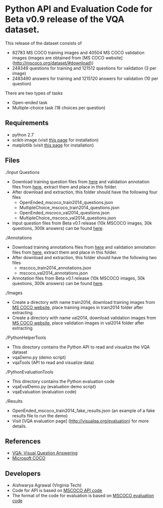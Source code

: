Python API and Evaluation Code for Beta v0.9 release of the VQA dataset.
===================

This release of the dataset consists of
- 82783 MS COCO training images and 40504 MS COCO validation images (images are obtained from [MS COCO website] (http://mscoco.org/dataset/#download))
- 248349 questions for training and 121512 questions for validation (3 per image)
- 2483490 answers for training and 1215120 answers for validation (10 per question)

There are two types of tasks
- Open-ended task
- Multiple-choice task (18 choices per question)

## Requirements ##
- python 2.7
- scikit-image (visit [this page](http://scikit-image.org/docs/dev/install.html) for installation)
- matplotlib (visit [this page](http://matplotlib.org/users/installing.html) for installation)

## Files ##
./Input Questions
- Download training question files from [here](https://vision.ece.vt.edu/vqa/data/July_Release/Questions_Train_mscoco.zip) and validation annotation files from [here](https://vision.ece.vt.edu/vqa/data/July_Release/Questions_Val_mscoco.zip), extract them and place in this folder.
- After download and extraction, this folder should have the following four files 
    - OpenEnded_mscoco_train2014_questions.json
	- MultipleChoice_mscoco_train2014_questions.json
    - OpenEnded_mscoco_val2014_questions.json
	- MultipleChoice_mscoco_val2014_questions.json
- Input question files from Beta v0.1 release (10k MSCOCO images, 30k questions, 300k answers) can be found [here](https://vision.ece.vt.edu/vqa/data/July_Release/Questions_Train_mscoco.zip).

./Annotations
- Download training annotations files from [here](https://vision.ece.vt.edu/vqa/data/July_Release/Annotations_Train_mscoco.zip) and validation annotation files from [here](https://vision.ece.vt.edu/vqa/data/July_Release/Annotations_Val_mscoco.zip), extract them and place in this folder.
- After download and extraction, this folder should have the following two files  
	- mscoco_train2014_annotations.json
	- mscoco_val2014_annotations.json
- Annotation files from Beta v0.1 release (10k MSCOCO images, 30k questions, 300k answers) can be found [here](https://vision.ece.vt.edu/vqa/data/teaser_data/Annotations_Train_mscoco.zip).

./Images
- Create a directory with name train2014, download training images from [MS COCO website](http://mscoco.org/dataset/#download), place training images in train2014 folder after extracting
- Create a directory with name val2014, download validation images from [MS COCO website](http://mscoco.org/dataset/#download), place validation images in val2014 folder after extracting

./PythonHelperTools
- This directory contains the Python API to read and visualize the VQA dataset
- vqaDemo.py (demo script)
- vqaTools (API to read and visualize data)

./PythonEvaluationTools
- This directory contains the Python evaluation code
- vqaEvalDemo.py (evaluation demo script)
- vqaEvaluation (evaluation code)

./Results
- OpenEnded_mscoco_train2014_fake_results.json (an example of a fake results file to run the demo)
- Visit [VQA evaluation page] (http://visualqa.org/evaluation) for more details.

## References ##
- [VQA: Visual Question Answering](http://visualqa.org/)
- [Microsoft COCO](http://mscoco.org/)

## Developers ##
- Aishwarya Agrawal (Virginia Tech)
- Code for API is based on [MSCOCO API code](https://github.com/pdollar/coco)
- The format of the code for evaluation is based on [MSCOCO evaluation code](https://github.com/tylin/coco-caption)
